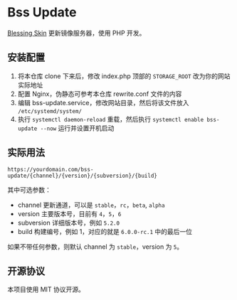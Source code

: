 # Bss Update
[Blessing Skin](https://github.com/bs-community/blessing-skin-server) 更新镜像服务器，使用 PHP 开发。

## 安装配置
1. 将本仓库 clone 下来后，修改 index.php 顶部的 `STORAGE_ROOT` 改为你的网站实际地址
2. 配置 Nginx，伪静态可参考本仓库 rewrite.conf 文件的内容
3. 编辑 bss-update.service，修改网站目录，然后将该文件放入 `/etc/systemd/system/`
4. 执行 `systemctl daemon-reload` 重载，然后执行 `systemctl enable bss-update --now` 运行并设置开机启动

## 实际用法
```
https://yourdomain.com/bss-update/{channel}/{version}/{subversion}/{build}
```

其中可选参数：
- channel 更新通道，可以是 `stable`，`rc`，`beta`, `alpha`
- version 主要版本号，目前有 `4`，`5`，`6`
- subversion 详细版本号，例如 `5.2.0`
- build 构建编号，例如 1，对应的就是 `6.0.0-rc.1` 中的最后一位

如果不带任何参数，则默认 channel 为 `stable`，version 为 `5`。

## 开源协议
本项目使用 MIT 协议开源。

